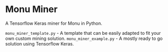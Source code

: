 # Monu Miner
A Tensorflow Keras miner for Monu in Python.

`monu_miner_template.py` - A template that can be easily adapted to fit your own custom mining solution.
`monu_miner_example.py`  - A mostly ready to go solution using Tensorflow Keras.
